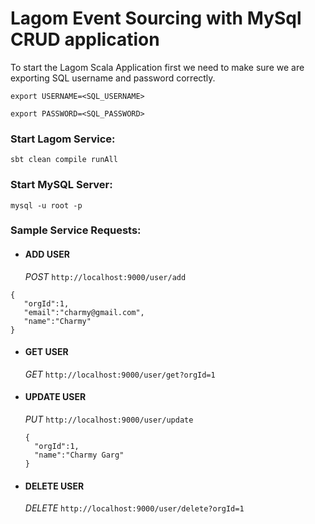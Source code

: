  # Lagom Event Sourcing with MySql CRUD application
 
 To start the Lagom Scala Application first we need to make sure we are exporting SQL username and password correctly.
 
 `export USERNAME=<SQL_USERNAME>`

 `export PASSWORD=<SQL_PASSWORD>`
 
 ### Start Lagom Service:
 `sbt clean compile runAll`
 
 ### Start MySQL Server:
 `mysql -u root -p`
 
 ### Sample Service Requests:
 * #### ADD USER  
   *POST* `http://localhost:9000/user/add`
 
 ````
 {
   	"orgId":1,
   	"email":"charmy@gmail.com",
   	"name":"Charmy"
 }
 ````
 
* #### GET USER  
  *GET* `http://localhost:9000/user/get?orgId=1`
  
  
* #### UPDATE USER  
  *PUT* `http://localhost:9000/user/update`
  
  ````
  {
  	"orgId":1,
  	"name":"Charmy Garg"
  }
  ````
* #### DELETE USER  
  *DELETE* `http://localhost:9000/user/delete?orgId=1`
  
